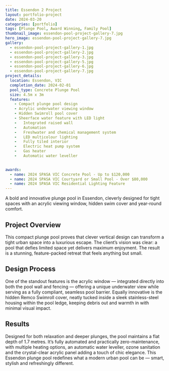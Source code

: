 ```yaml
---
title: Essendon 2 Project
layout: portfolio-project
date: 2024-03-20
categories: [portfolio]
tags: [Plunge Pool, Award Winning, Family Pool]
thumbnail_image: essendon-pool-project-gallery-7.jpg
hero_image: essendon-pool-project-gallery-7.jpg
gallery:
  - essendon-pool-project-gallery-1.jpg
  - essendon-pool-project-gallery-2.jpg
  - essendon-pool-project-gallery-3.jpg
  - essendon-pool-project-gallery-5.jpg
  - essendon-pool-project-gallery-6.jpg
  - essendon-pool-project-gallery-7.jpg
project_details:
  location: Essendon, VIC
  completion_date: 2024-02-01
  pool_type: Concrete Plunge Pool
  size: 4.5m x 3m
  features:
    - Compact plunge pool design
    - Acrylic underwater viewing window
    - Hidden Swimroll pool cover
    - Sheerface water feature with LED light
    -	Integrated raised wall
    -	Automation
    -	Freshwater and chemical management system 
    -	LED multicolour lighting
    -	Fully tiled interior 
    -	Electric heat pump system
    -	Gas heater
    -	Automatic water leveller
    

awards:
  - name: 2024 SPASA VIC Concrete Pool - Up to $120,000
  - name: 2024 SPASA VIC Courtyard or Small Pool - Over $80,000
  - name: 2024 SPASA VIC Residential Lighting Feature
---
```


A bold and innovative plunge pool in Essendon, cleverly designed for tight spaces with an acrylic viewing window, hidden swim cover and year-round comfort.

## Project Overview

This compact plunge pool proves that clever vertical design can transform a tight urban space into a luxurious escape. The client’s vision was clear: a pool that defies limited space yet delivers maximum enjoyment. The result is a stunning, feature-packed retreat that feels anything but small.


## Design Process

One of the standout features is the acrylic window — integrated directly into both the pool wall and fencing — offering a unique underwater view while serving as a fully compliant, seamless pool barrier. Equally innovative is the hidden Remco Swimroll cover, neatly tucked inside a sleek stainless-steel housing within the pool ledge, keeping debris out and warmth in with minimal visual impact.

## Results

Designed for both relaxation and deeper plunges, the pool maintains a flat depth of 1.7 metres. It’s fully automated and practically zero-maintenance, with multiple heating options, an automatic water leveller, ozone sanitation and the crystal-clear acrylic panel adding a touch of chic elegance. This Essendon plunge pool redefines what a modern urban pool can be — smart, stylish and refreshingly different.